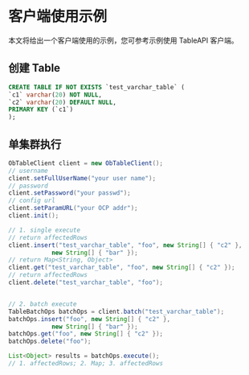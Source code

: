 客户端使用示例 
============================

本文将给出一个客户端使用的示例，您可参考示例使用 TableAPI 客户端。

创建 Table 
-----------------------------

```sql
CREATE TABLE IF NOT EXISTS `test_varchar_table` (
`c1` varchar(20) NOT NULL,
`c2` varchar(20) DEFAULT NULL,
PRIMARY KEY (`c1`)
);
```



单集群执行 
--------------------------

```java
ObTableClient client = new ObTableClient();
// username
client.setFullUserName("your user name");
// password
client.setPassword("your passwd"); 
// config url
client.setParamURL("your OCP addr");
client.init();

// 1. single execute
// return affectedRows
client.insert("test_varchar_table", "foo", new String[] { "c2" },
            new String[] { "bar" });
// return Map<String, Object>
client.get("test_varchar_table", "foo", new String[] { "c2" });
// return affectedRows
client.delete("test_varchar_table", "foo");


// 2. batch execute
TableBatchOps batchOps = client.batch("test_varchar_table");
batchOps.insert("foo", new String[] { "c2" },
            new String[] { "bar" });
batchOps.get("foo", new String[] { "c2" });
batchOps.delete("foo");

List<Object> results = batchOps.execute();
// 1. affectedRows; 2. Map; 3. affectedRows
```


